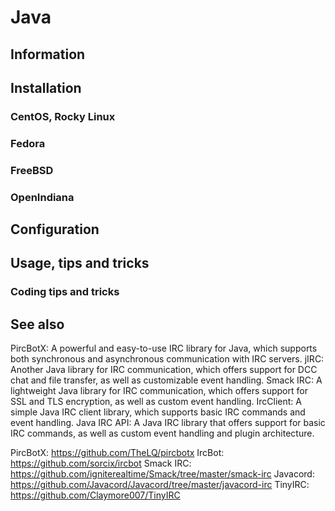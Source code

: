 # Java

## Information

## Installation

### CentOS, Rocky Linux

### Fedora

### FreeBSD

### OpenIndiana

## Configuration

## Usage, tips and tricks

### Coding tips and tricks

## See also

PircBotX: A powerful and easy-to-use IRC library for Java, which supports both synchronous and asynchronous
communication with IRC servers.
jIRC: Another Java library for IRC communication, which offers support for DCC chat and file transfer, as well as
customizable event handling.
Smack IRC: A lightweight Java library for IRC communication, which offers support for SSL and TLS encryption, as well as
custom event handling.
IrcClient: A simple Java IRC client library, which supports basic IRC commands and event handling.
Java IRC API: A Java IRC library that offers support for basic IRC commands, as well as custom event handling and plugin
architecture.

PircBotX: https://github.com/TheLQ/pircbotx
IrcBot: https://github.com/sorcix/ircbot
Smack IRC: https://github.com/igniterealtime/Smack/tree/master/smack-irc
Javacord: https://github.com/Javacord/Javacord/tree/master/javacord-irc
TinyIRC: https://github.com/Claymore007/TinyIRC
